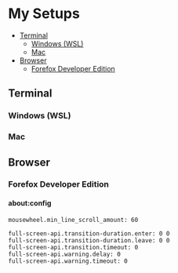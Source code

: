 # My Setups

- [Terminal](#terminal)
    - [Windows (WSL)](#windows-wsl)
    - [Mac](#mac)
- [Browser](#browser)
    - [Forefox Developer Edition](forefox-developer-edition)


## Terminal
### Windows (WSL)

### Mac


## Browser
### Forefox Developer Edition
#### about:config
```
mousewheel.min_line_scroll_amount: 60

full-screen-api.transition-duration.enter: 0 0	
full-screen-api.transition-duration.leave: 0 0	
full-screen-api.transition.timeout: 0	
full-screen-api.warning.delay: 0	
full-screen-api.warning.timeout: 0
```

